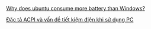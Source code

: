 [Why does ubuntu consume more battery than Windows?](https://www.reddit.com/r/Ubuntu/comments/8w931l/why_does_ubuntu_consume_more_battery_than_windows/)

[Đặc tả ACPI và vấn đề tiết kiệm điện khi sử dụng PC](https://phungvanhung.wordpress.com/2011/10/26/dặc-tả-acpi-va-vấn-dề-tiết-kiệm-diện-khi-sử-dụng-pc/)